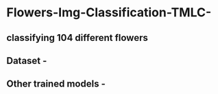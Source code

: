 # Flowers-Img-Classification-TMLC-

## classifying 104 different flowers

## Dataset -

## Other trained models - 
